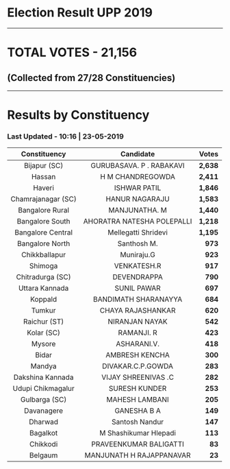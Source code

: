# Election Result UPP 2019

---
# TOTAL VOTES - 21,156 
## (Collected from 27/28 Constituencies) 


---
# Results by Constituency 

### Last Updated - 10:16 | 23-05-2019 


|   Constituency   |        Candidate         |  Votes  |
|:----------------:|:------------------------:|--------:|
|   Bijapur (SC)   | GURUBASAVA. P . RABAKAVI |**2,638**|
|      Hassan      |     H M CHANDREGOWDA     |**2,411**|
|      Haveri      |       ISHWAR PATIL       |**1,846**|
|Chamrajanagar (SC)|      HANUR NAGARAJU      |**1,583**|
| Bangalore Rural  |      MANJUNATHA. M       |**1,440**|
| Bangalore South  |AHORATRA NATESHA POLEPALLI|**1,218**|
|Bangalore Central |   Mellegatti Shridevi    |**1,195**|
| Bangalore North  |       Santhosh M.        |  **973**|
|  Chikkballapur   |        Muniraju.G        |  **923**|
|     Shimoga      |       VENKATESH.R        |  **917**|
| Chitradurga (SC) |       DEVENDRAPPA        |  **790**|
|  Uttara Kannada  |       SUNIL PAWAR        |  **697**|
|     Koppald      |   BANDIMATH SHARANAYYA   |  **684**|
|      Tumkur      |    CHAYA RAJASHANKAR     |  **620**|
|   Raichur (ST)   |      NIRANJAN NAYAK      |  **542**|
|    Kolar (SC)    |        RAMANJI. R        |  **423**|
|      Mysore      |       ASHARANI.V.        |  **418**|
|      Bidar       |      AMBRESH KENCHA      |  **300**|
|      Mandya      |    DIVAKAR.C.P.GOWDA     |  **283**|
| Dakshina Kannada |   VIJAY SHREENIVAS .C    |  **282**|
|Udupi Chikmagalur |      SURESH KUNDER       |  **253**|
|  Gulbarga (SC)   |      MAHESH LAMBANI      |  **205**|
|    Davanagere    |       GANESHA B A        |  **149**|
|     Dharwad      |      Santosh Nandur      |  **147**|
|     Bagalkot     |  M Shashikumar Hlepadi   |  **113**|
|     Chikkodi     |  PRAVEENKUMAR BALIGATTI  |   **83**|
|     Belgaum      | MANJUNATH H RAJAPPANAVAR |   **23**|



<!-- Global site tag (gtag.js) - Google Analytics -->
<script async src='https://www.googletagmanager.com/gtag/js?id=UA-138371535-2'></script>
<script>
window.dataLayer = window.dataLayer || [];
function gtag(){dataLayer.push(arguments);}
gtag('js', new Date());

gtag('config', 'UA-138371535-2');
</script>
        